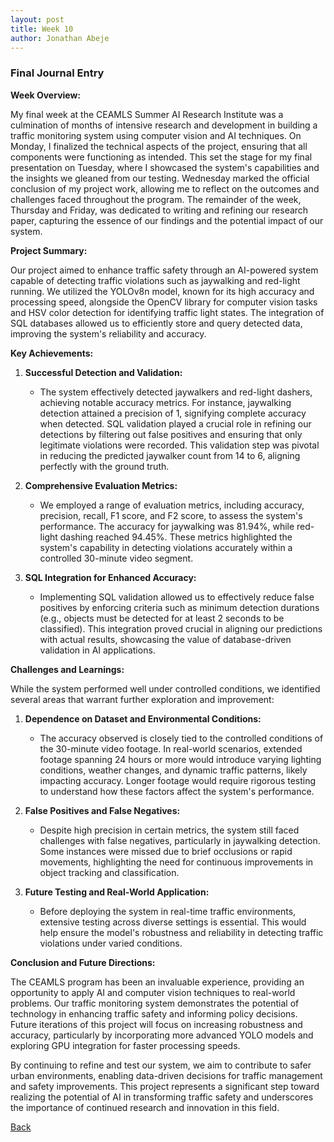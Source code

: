 ```yaml
---
layout: post
title: Week 10
author: Jonathan Abeje
---
```


### Final Journal Entry

**Week Overview:**

My final week at the CEAMLS Summer AI Research Institute was a culmination of months of intensive research and development in building a traffic monitoring system using computer vision and AI techniques. On Monday, I finalized the technical aspects of the project, ensuring that all components were functioning as intended. This set the stage for my final presentation on Tuesday, where I showcased the system's capabilities and the insights we gleaned from our testing. Wednesday marked the official conclusion of my project work, allowing me to reflect on the outcomes and challenges faced throughout the program. The remainder of the week, Thursday and Friday, was dedicated to writing and refining our research paper, capturing the essence of our findings and the potential impact of our system.

**Project Summary:**

Our project aimed to enhance traffic safety through an AI-powered system capable of detecting traffic violations such as jaywalking and red-light running. We utilized the YOLOv8n model, known for its high accuracy and processing speed, alongside the OpenCV library for computer vision tasks and HSV color detection for identifying traffic light states. The integration of SQL databases allowed us to efficiently store and query detected data, improving the system's reliability and accuracy.

**Key Achievements:**

1. **Successful Detection and Validation:**
   - The system effectively detected jaywalkers and red-light dashers, achieving notable accuracy metrics. For instance, jaywalking detection attained a precision of 1, signifying complete accuracy when detected. SQL validation played a crucial role in refining our detections by filtering out false positives and ensuring that only legitimate violations were recorded. This validation step was pivotal in reducing the predicted jaywalker count from 14 to 6, aligning perfectly with the ground truth.

2. **Comprehensive Evaluation Metrics:**
   - We employed a range of evaluation metrics, including accuracy, precision, recall, F1 score, and F2 score, to assess the system's performance. The accuracy for jaywalking was 81.94%, while red-light dashing reached 94.45%. These metrics highlighted the system's capability in detecting violations accurately within a controlled 30-minute video segment.

3. **SQL Integration for Enhanced Accuracy:**
   - Implementing SQL validation allowed us to effectively reduce false positives by enforcing criteria such as minimum detection durations (e.g., objects must be detected for at least 2 seconds to be classified). This integration proved crucial in aligning our predictions with actual results, showcasing the value of database-driven validation in AI applications.

**Challenges and Learnings:**

While the system performed well under controlled conditions, we identified several areas that warrant further exploration and improvement:

1. **Dependence on Dataset and Environmental Conditions:**
   - The accuracy observed is closely tied to the controlled conditions of the 30-minute video footage. In real-world scenarios, extended footage spanning 24 hours or more would introduce varying lighting conditions, weather changes, and dynamic traffic patterns, likely impacting accuracy. Longer footage would require rigorous testing to understand how these factors affect the system's performance.

2. **False Positives and False Negatives:**
   - Despite high precision in certain metrics, the system still faced challenges with false negatives, particularly in jaywalking detection. Some instances were missed due to brief occlusions or rapid movements, highlighting the need for continuous improvements in object tracking and classification.

3. **Future Testing and Real-World Application:**
   - Before deploying the system in real-time traffic environments, extensive testing across diverse settings is essential. This would help ensure the model's robustness and reliability in detecting traffic violations under varied conditions.

**Conclusion and Future Directions:**

The CEAMLS program has been an invaluable experience, providing an opportunity to apply AI and computer vision techniques to real-world problems. Our traffic monitoring system demonstrates the potential of technology in enhancing traffic safety and informing policy decisions. Future iterations of this project will focus on increasing robustness and accuracy, particularly by incorporating more advanced YOLO models and exploring GPU integration for faster processing speeds.

By continuing to refine and test our system, we aim to contribute to safer urban environments, enabling data-driven decisions for traffic management and safety improvements. This project represents a significant step toward realizing the potential of AI in transforming traffic safety and underscores the importance of continued research and innovation in this field. 

[Back](/.)
